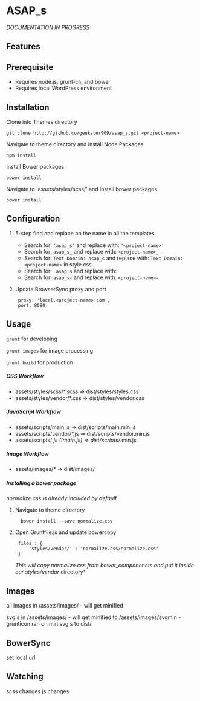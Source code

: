 # ASAP_s 

*DOCUMENTATION IN PROGRESS*

## Features

## Prerequisite
* Requires node.js, grunt-cli, and bower
* Requires local WordPress environment

## Installation
Clone into Themes directory

    git clone http://github.co/geekster909/asap_s.git <project-name>

Navigate to theme directory and install Node Packages

    npm install

Install Bower packages
    
    bower install
    
Navigate to 'assets/styles/scss/' and install bower packages

    bower install


## Configuration
1. 5-step find and replace on the name in all the templates
    * Search for: `'asap_s'` and replace with: `'<project-name>'`
    * Search for: `asap_s_` and replace with: `<project-name>_`
    * Search for: `Text Domain: asap_s` and replace with: `Text Domain: <project-name>` in style.css.
    * Search for: <code>&nbsp;asap_s</code> and replace with: <code>&nbsp;<project-name></code>
    * Search for: `asap_s-` and replace with: `<project-name>-`
2. Update BrowserSync proxy and port
    
        proxy: 'local.<project-name>.com',
        port: 8080
    
    
## Usage

`grunt` for developing

`grunt images` for image processing

`grunt build` for production


##### CSS Workflow
* assets/styles/scss/*.scss => dist/styles/styles.css 
* assets/styles/vendor/*.css => dist/styles/vendor.css

##### JavaScript Workflow
* assets/scripts/main.js => dist/scripts/main.min.js
* assets/scripts/vendor/*.js => dist/scripts/vendor.min.js
* assets/scripts/*.js (!main.js) => dist/scripts/*.min.js

##### Image Workflow
* assets/images/* => dist/images/





##### Installing a bower package
*normalize.css is already included by default*

1. Navigate to theme directory

         bower install --save normalize.css
2. Open Gruntfile.js and update bowercopy

        files : {
            'styles/vendor/' : 'normalize.css/normalize.css'                                 
        }
    *This will copy normalize.css from bower_componenets and put it inside our styles/vendor* directory*










        



















    







    

## Images

all images in /assets/images/
    - will get minified
    
svg's in /assets/images/
    - will get minified to /assets/images/svgmin
    - grunticon ran on min svg's to dist/
    
## BowerSync

set local url

## Watching

scss changes
js changes
